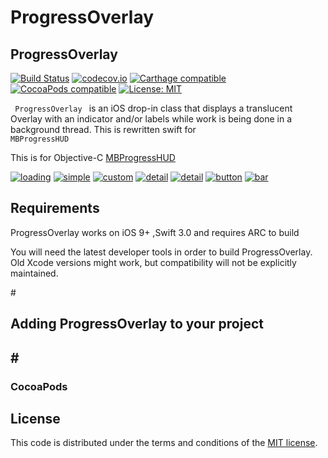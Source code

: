 # ProgressOverlay

<h2>ProgressOverlay</h2>

<p><a href="https://travis-ci.org/matej/MBProgressHUD"><img src="https://camo.githubusercontent.com/96119ef24c508d48a83ed66fca43204f530026cb/68747470733a2f2f7472617669732d63692e6f72672f6d6174656a2f4d4250726f67726573734855442e7376673f6272616e63683d6d6173746572" alt="Build Status" data-canonical-src="https://travis-ci.org/matej/MBProgressHUD.svg?branch=master" style="max-width:100%;"></a> <a href="https://codecov.io/github/matej/MBProgressHUD?branch=master"><img src="https://camo.githubusercontent.com/87ed83229cd374f3455e93e1152ca5557e626660/68747470733a2f2f636f6465636f762e696f2f6769746875622f6d6174656a2f4d4250726f67726573734855442f636f7665726167652e7376673f6272616e63683d6d6173746572" alt="codecov.io" data-canonical-src="https://codecov.io/github/matej/MBProgressHUD/coverage.svg?branch=master" style="max-width:100%;"></a>
 <a href="https://github.com/Carthage/Carthage#adding-frameworks-to-an-application"><img src="https://camo.githubusercontent.com/3dc8a44a2c3f7ccd5418008d1295aae48466c141/68747470733a2f2f696d672e736869656c64732e696f2f62616467652f43617274686167652d636f6d70617469626c652d3442433531442e7376673f7374796c653d666c6174" alt="Carthage compatible" data-canonical-src="https://img.shields.io/badge/Carthage-compatible-4BC51D.svg?style=flat" style="max-width:100%;"></a> <a href="https://cocoapods.org/pods/MBProgressHUD"><img src="https://camo.githubusercontent.com/9c6d6a7c3ded8748d2d3696c93fcfa514b973a6b/68747470733a2f2f696d672e736869656c64732e696f2f636f636f61706f64732f762f4d4250726f67726573734855442e7376673f7374796c653d666c6174" alt="CocoaPods compatible" data-canonical-src="https://img.shields.io/cocoapods/v/MBProgressHUD.svg?style=flat" style="max-width:100%;"></a> <a href="http://opensource.org/licenses/MIT"><img src="https://camo.githubusercontent.com/29a2cc0b8b0b7a3d4e2b5455d8f2502fe301426b/68747470733a2f2f696d672e736869656c64732e696f2f636f636f61706f64732f6c2f4d4250726f67726573734855442e7376673f7374796c653d666c6174" alt="License: MIT" data-canonical-src="https://img.shields.io/cocoapods/l/MBProgressHUD.svg?style=flat" style="max-width:100%;"></a></p>

<code> ProgressOverlay </code> is an iOS drop-in class that displays a translucent Overlay with an indicator and/or labels while work is being done in a background thread. This is rewritten swift for <code> MBProgressHUD </code>

This is for Objective-C <a href="https://github.com/jdg/MBProgressHUD"> MBProgressHUD </a>

<p></p>
<p>
<a href="https://thumbnail0.baidupcs.com/thumbnail/57a1579d6bdecc8f5f24b38decc13f72?fid=2718680147-250528-820183511600858&time=1476255600&rt=sh&sign=FDTAER-DCb740ccc5511e5e8fedcff06b081203-jPuRRxCdwTyl5pEF2UmCzZpiFv0%3D&expires=8h&chkv=0&chkbd=0&chkpc=&dp-logid=6624869491710936406&dp-callid=0&size=c1280_u800&quality=90">
<img src="https://thumbnail0.baidupcs.com/thumbnail/be85e18e85676f20643cb36c840beb44?fid=2718680147-250528-969036162942976&time=1476255600&rt=sh&sign=FDTAER-DCb740ccc5511e5e8fedcff06b081203-k3TiGGCtMQAJGhfhaHF7MmrCrXI%3D&expires=8h&chkv=0&chkbd=0&chkpc=&dp-logid=6624663622952676609&dp-callid=0&size=c256_u256&quality=90" alt="loading" data-canonical-src="https://thumbnail0.baidupcs.com/thumbnail/57a1579d6bdecc8f5f24b38decc13f72?fid=2718680147-250528-820183511600858&time=1476255600&rt=sh&sign=FDTAER-DCb740ccc5511e5e8fedcff06b081203-jPuRRxCdwTyl5pEF2UmCzZpiFv0%3D&expires=8h&chkv=0&chkbd=0&chkpc=&dp-logid=6624869491710936406&dp-callid=0&size=c1280_u800&quality=90" style="max-width:100%;"></a>
<a href="https://thumbnail0.baidupcs.com/thumbnail/29daf9f4d770a3b9bc377caa34f1f2ab?fid=2718680147-250528-732252968904305&time=1476255600&rt=sh&sign=FDTAER-DCb740ccc5511e5e8fedcff06b081203-I6lSyP69Q9D4Spc44GrjWF1sXoM%3D&expires=8h&chkv=0&chkbd=0&chkpc=&dp-logid=6624869491710936406&dp-callid=0&size=c1280_u800&quality=90">
<img src="https://thumbnail0.baidupcs.com/thumbnail/8623ba503c046961abc41445a385adf3?fid=2718680147-250528-27529445525342&time=1476255600&rt=sh&sign=FDTAER-DCb740ccc5511e5e8fedcff06b081203-7GhseFQCxeZivY1PPrAMozQW40c%3D&expires=8h&chkv=0&chkbd=0&chkpc=&dp-logid=6624663622952676609&dp-callid=0&size=c256_u256&quality=90" alt="simple" data-canonical-src="https://thumbnail0.baidupcs.com/thumbnail/29daf9f4d770a3b9bc377caa34f1f2ab?fid=2718680147-250528-732252968904305&time=1476255600&rt=sh&sign=FDTAER-DCb740ccc5511e5e8fedcff06b081203-I6lSyP69Q9D4Spc44GrjWF1sXoM%3D&expires=8h&chkv=0&chkbd=0&chkpc=&dp-logid=6624869491710936406&dp-callid=0&size=c1280_u800&quality=90" style="max-width:100%;"></a>
<a href="https://thumbnail0.baidupcs.com/thumbnail/08ff47b764ed3ff88ad030e021d5bd03?fid=2718680147-250528-1069927098675392&time=1476255600&rt=sh&sign=FDTAER-DCb740ccc5511e5e8fedcff06b081203-i5turQApEPOfFFwxOW7uTaeEiwo%3D&expires=8h&chkv=0&chkbd=0&chkpc=&dp-logid=6624869491710936406&dp-callid=0&size=c1280_u800&quality=90">
<img src="https://thumbnail0.baidupcs.com/thumbnail/bfc182176e2dbecb76d30490bc69c67c?fid=2718680147-250528-761696783300768&time=1476255600&rt=sh&sign=FDTAER-DCb740ccc5511e5e8fedcff06b081203-OyyEayXjORSf1q67puwFEyV%2B76w%3D&expires=8h&chkv=0&chkbd=0&chkpc=&dp-logid=6624663622952676609&dp-callid=0&size=c256_u256&quality=90" alt="custom" data-canonical-src="https://thumbnail0.baidupcs.com/thumbnail/08ff47b764ed3ff88ad030e021d5bd03?fid=2718680147-250528-1069927098675392&time=1476255600&rt=sh&sign=FDTAER-DCb740ccc5511e5e8fedcff06b081203-i5turQApEPOfFFwxOW7uTaeEiwo%3D&expires=8h&chkv=0&chkbd=0&chkpc=&dp-logid=6624869491710936406&dp-callid=0&size=c1280_u800&quality=90" style="max-width:100%;"></a>
<a href="https://thumbnail0.baidupcs.com/thumbnail/1cb23ae90f0005231cb88849fc790365?fid=2718680147-250528-936212323624359&time=1476255600&rt=sh&sign=FDTAER-DCb740ccc5511e5e8fedcff06b081203-IInn4WJABWfluSCajDV7uHvjWQw%3D&expires=8h&chkv=0&chkbd=0&chkpc=&dp-logid=6624869491710936406&dp-callid=0&size=c1280_u800&quality=90">
<img src="https://thumbnail0.baidupcs.com/thumbnail/03ceb68d2a7a8ea577a07e09aff4535c?fid=2718680147-250528-85359207525099&time=1476255600&rt=sh&sign=FDTAER-DCb740ccc5511e5e8fedcff06b081203-j%2F9qJsYBHq4hWydoY1P6FxTZTT8%3D&expires=8h&chkv=0&chkbd=0&chkpc=&dp-logid=6624663622952676609&dp-callid=0&size=c1280_u800&quality=90" alt="detail" data-canonical-src="https://thumbnail0.baidupcs.com/thumbnail/1cb23ae90f0005231cb88849fc790365?fid=2718680147-250528-936212323624359&time=1476255600&rt=sh&sign=FDTAER-DCb740ccc5511e5e8fedcff06b081203-IInn4WJABWfluSCajDV7uHvjWQw%3D&expires=8h&chkv=0&chkbd=0&chkpc=&dp-logid=6624869491710936406&dp-callid=0&size=c1280_u800&quality=90" style="max-width:100%;"></a>
<a href="https://thumbnail0.baidupcs.com/thumbnail/1e9a41d4e90407a927befbadf4bf6dd8?fid=2718680147-250528-80949732335003&time=1476255600&rt=sh&sign=FDTAER-DCb740ccc5511e5e8fedcff06b081203-Dy7kEo5l01hm9y4zGVGE%2F2G0xWc%3D&expires=8h&chkv=0&chkbd=0&chkpc=&dp-logid=6624869491710936406&dp-callid=0&size=c1280_u800&quality=90">
<img src="https://thumbnail0.baidupcs.com/thumbnail/02a167e3dd754c4637c97b4ca4f6bbf4?fid=2718680147-250528-239870768002215&time=1476255600&rt=sh&sign=FDTAER-DCb740ccc5511e5e8fedcff06b081203-7fW2odcf9Wb0h26zt5dQr1rWd6k%3D&expires=8h&chkv=0&chkbd=0&chkpc=&dp-logid=6624663622952676609&dp-callid=0&size=c256_u256&quality=90" alt="detail" data-canonical-src="https://thumbnail0.baidupcs.com/thumbnail/1e9a41d4e90407a927befbadf4bf6dd8?fid=2718680147-250528-80949732335003&time=1476255600&rt=sh&sign=FDTAER-DCb740ccc5511e5e8fedcff06b081203-Dy7kEo5l01hm9y4zGVGE%2F2G0xWc%3D&expires=8h&chkv=0&chkbd=0&chkpc=&dp-logid=6624869491710936406&dp-callid=0&size=c1280_u800&quality=90" style="max-width:100%;"></a>
<a href="https://thumbnail0.baidupcs.com/thumbnail/1ff14ec3070990d607451cb19b720d28?fid=2718680147-250528-739593846914753&time=1476255600&rt=sh&sign=FDTAER-DCb740ccc5511e5e8fedcff06b081203-1uSkTBs%2FwYyk9JV6fHuP87cPGxU%3D&expires=8h&chkv=0&chkbd=0&chkpc=&dp-logid=6624869491710936406&dp-callid=0&size=c1280_u800&quality=90">
<img src="https://thumbnail0.baidupcs.com/thumbnail/25c5ea988483b2fb8bc2d1d561df2c99?fid=2718680147-250528-983438359466802&time=1476255600&rt=sh&sign=FDTAER-DCb740ccc5511e5e8fedcff06b081203-%2BswciC0JGvlgHIVPBa%2F1kxS6d3M%3D&expires=8h&chkv=0&chkbd=0&chkpc=&dp-logid=6624663622952676609&dp-callid=0&size=c1280_u800&quality=90" alt="button" data-canonical-src="https://thumbnail0.baidupcs.com/thumbnail/1ff14ec3070990d607451cb19b720d28?fid=2718680147-250528-739593846914753&time=1476255600&rt=sh&sign=FDTAER-DCb740ccc5511e5e8fedcff06b081203-1uSkTBs%2FwYyk9JV6fHuP87cPGxU%3D&expires=8h&chkv=0&chkbd=0&chkpc=&dp-logid=6624869491710936406&dp-callid=0&size=c1280_u800&quality=90" style="max-width:100%;"></a>
<a href="https://thumbnail0.baidupcs.com/thumbnail/69fb6b09c212d1cc73d6da1abf57578a?fid=2718680147-250528-720305681032857&time=1476255600&rt=sh&sign=FDTAER-DCb740ccc5511e5e8fedcff06b081203-Qu1p0PbYQoB8kuVI42fBFcicC9g%3D&expires=8h&chkv=0&chkbd=0&chkpc=&dp-logid=6624869491710936406&dp-callid=0&size=c1280_u800&quality=90">
<img src="https://thumbnail0.baidupcs.com/thumbnail/4861bb546085d37f271ce8c2aadeb401?fid=2718680147-250528-24022983731777&time=1476255600&rt=sh&sign=FDTAER-DCb740ccc5511e5e8fedcff06b081203-vDILWaJZc%2BwbteIJ%2B6U2ksTGxTc%3D&expires=8h&chkv=0&chkbd=0&chkpc=&dp-logid=6624663622952676609&dp-callid=0&size=c256_u256&quality=90" alt="bar" data-canonical-src="https://thumbnail0.baidupcs.com/thumbnail/69fb6b09c212d1cc73d6da1abf57578a?fid=2718680147-250528-720305681032857&time=1476255600&rt=sh&sign=FDTAER-DCb740ccc5511e5e8fedcff06b081203-Qu1p0PbYQoB8kuVI42fBFcicC9g%3D&expires=8h&chkv=0&chkbd=0&chkpc=&dp-logid=6624869491710936406&dp-callid=0&size=c1280_u800&quality=90" style="max-width:100%;"></a>
</p>


<h2>Requirements</h2>

ProgressOverlay works on iOS 9+ ,Swift 3.0 and requires ARC to build

You will need the latest developer tools in order to build ProgressOverlay. Old Xcode versions might work, but compatibility will not be explicitly maintained.

#<h2>Adding ProgressOverlay to your project <h2>

#<h3>CocoaPods</h3>

<h2> License </h2>

<p>This code is distributed under the terms and conditions of the <a href="/sugarAndsugar/ProgressOverlay
/master/row/LICENSE">MIT license</a>.</p>
